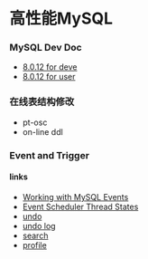 # 高性能MySQL
### MySQL Dev Doc
- [8.0.12 for deve](https://dev.mysql.com/doc/dev/mysql-server/latest/)
- [8.0.12 for user](https://dev.mysql.com/doc/refman/8.0/en/)

### 在线表结构修改
- pt-osc
- on-line ddl


### Event and Trigger
#### links
- [Working with MySQL Events](https://www.sitepoint.com/working-with-mysql-events/)
- [Event Scheduler Thread States](https://dev.mysql.com/doc/refman/5.7/en/event-scheduler-thread-states.html)
- [undo](https://dev.mysql.com/doc/dev/mysql-server/latest/structtrx__undo__t.html)
- [undo log](https://dev.mysql.com/doc/refman/8.0/en/innodb-undo-logs.html)
- [search](https://www.oracle.com/search/results?Ntt=profile&Dy=1&Nty=1&cat=mysql&Ntk=SI-ALL5)
- [profile]()
